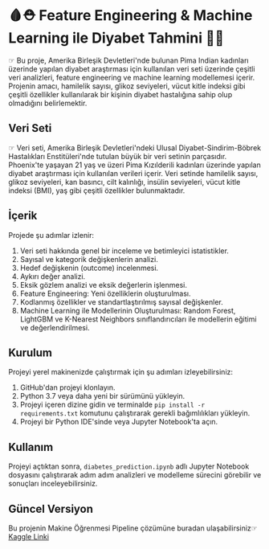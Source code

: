 # 🩸⛑️ Feature Engineering & Machine Learning ile Diyabet Tahmini 💉🏥

☞ Bu proje, Amerika Birleşik Devletleri'nde bulunan Pima Indian kadınları üzerinde yapılan diyabet araştırması için kullanılan veri seti üzerinde çeşitli veri analizleri, feature engineering ve machine learning modellemesi içerir. Projenin amacı, hamilelik sayısı, glikoz seviyeleri, vücut kitle indeksi gibi çeşitli özellikler kullanılarak bir kişinin diyabet hastalığına sahip olup olmadığını belirlemektir.

## Veri Seti

☞ Veri seti, Amerika Birleşik Devletleri'ndeki Ulusal Diyabet-Sindirim-Böbrek Hastalıkları Enstitüleri'nde tutulan büyük bir veri setinin parçasıdır. Phoenix'te yaşayan 21 yaş ve üzeri Pima Kızılderili kadınları üzerinde yapılan diyabet araştırması için kullanılan verileri içerir. Veri setinde hamilelik sayısı, glikoz seviyeleri, kan basıncı, cilt kalınlığı, insülin seviyeleri, vücut kitle indeksi (BMI), yaş gibi çeşitli özellikler bulunmaktadır.

## İçerik

Projede şu adımlar izlenir:

1. Veri seti hakkında genel bir inceleme ve betimleyici istatistikler.
2. Sayısal ve kategorik değişkenlerin analizi.
3. Hedef değişkenin (outcome) incelenmesi.
4. Aykırı değer analizi.
5. Eksik gözlem analizi ve eksik değerlerin işlenmesi.
6. Feature Engineering: Yeni özelliklerin oluşturulması.
7. Kodlanmış özellikler ve standartlaştırılmış sayısal değişkenler.
8. Machine Learning ile Modellerinin Oluşturulması: Random Forest, LightGBM ve K-Nearest Neighbors sınıflandırıcıları ile modellerin eğitimi ve değerlendirilmesi.

## Kurulum

Projeyi yerel makinenizde çalıştırmak için şu adımları izleyebilirsiniz:

1. GitHub'dan projeyi klonlayın.
2. Python 3.7 veya daha yeni bir sürümünü yükleyin.
3. Projeyi içeren dizine gidin ve terminalde `pip install -r requirements.txt` komutunu çalıştırarak gerekli bağımlılıkları yükleyin.
4. Projeyi bir Python IDE'sinde veya Jupyter Notebook'ta açın.

## Kullanım

Projeyi açtıktan sonra, `diabetes_prediction.ipynb` adlı Jupyter Notebook dosyasını çalıştırarak adım adım analizleri ve modelleme sürecini görebilir ve sonuçları inceleyebilirsiniz.

## Güncel Versiyon

Bu projenin Makine Öğrenmesi Pipeline çözümüne buradan ulaşabilirsiniz☞ [Kaggle Linki](https://www.kaggle.com/code/melisacevik/machine-learning-pipeline1)


